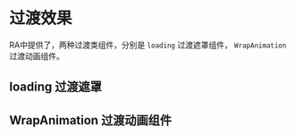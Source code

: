 # 过渡效果

RA中提供了，两种过渡类组件，分别是 `loading` 过渡遮罩组件， `WrapAnimation` 过渡动画组件。

## loading 过渡遮罩

## WrapAnimation 过渡动画组件